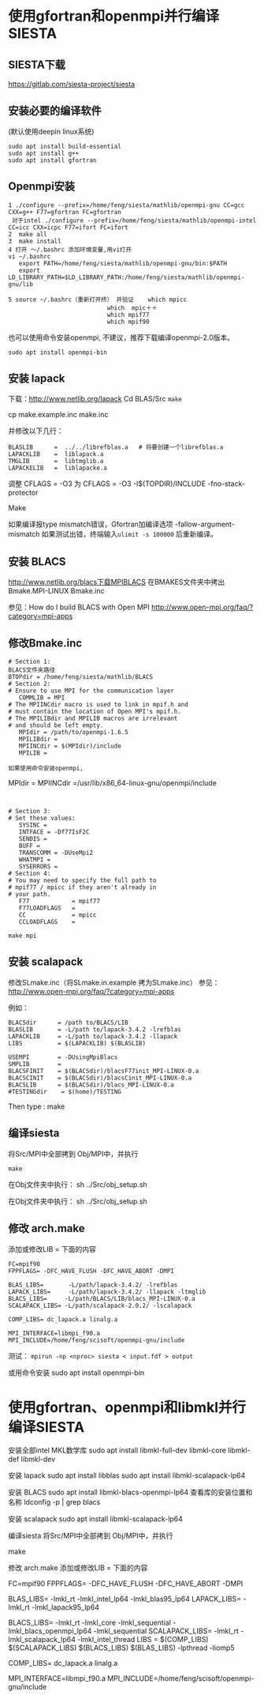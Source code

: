 # 使用gfortran和openmpi并行编译SIESTA

## SIESTA下载
https://gitlab.com/siesta-project/siesta

## 安装必要的编译软件
(默认使用deepin linux系统)
```
sudo apt install build-essential  
sudo apt install g++
sudo apt install gfortran
```

## Openmpi安装
```
1 ./configure --prefix=/home/feng/siesta/mathlib/openmpi-gnu CC=gcc CXX=g++ F77=gfortran FC=gfortran
 对于intel ./configure --prefix=/home/feng/siesta/mathlib/openmpi-intel CC=icc CXX=icpc F77=ifort FC=ifort
2  make all 
3  make install
4 打开 ～/.bashrc 添加环境变量,用vi打开
vi ~/.bashrc
   export PATH=/home/feng/siesta/mathlib/openmpi-gnu/bin:$PATH
   export LD_LIBRARY_PATH=$LD_LIBRARY_PATH:/home/feng/siesta/mathlib/openmpi-gnu/lib

5 source ~/.bashrc（重新打开终） 并验证    which mpicc
                            which  mpic＋＋
                            which mpif77
                            which mpif90
```
也可以使用命令安装openmpi, 不建议，推荐下载编译openmpi-2.0版本。

``` sudo apt install openmpi-bin ```

## 安装 lapack
下载：http://www.netlib.org/lapack
Cd BLAS/Src
``` make ```

cp make.example.inc make.inc

并修改以下几行：
```
BLASLIB      =  ../../librefblas.a   # 将要创建一个librefblas.a
LAPACKLIB    =  liblapack.a
TMGLIB       =  libtmglib.a
LAPACKELIB   =  liblapacke.a
```
调整 CFLAGS = -O3 为 CFLAGS = -O3 -I$(TOPDIR)/INCLUDE -fno-stack-protector

Make

如果编译报type mismatch错误，Gfortran加编译选项 -fallow-argument-mismatch
如果测试出错，终端输入``` ulimit -s 100000 ``` 后重新编译。

## 安装 BLACS
http://www.netlib.org/blacs下载MPIBLACS
在BMAKES文件夹中拷出Bmake.MPI-LINUX Bmake.inc

参见：How do I build BLACS with Open MPI http://www.open-mpi.org/faq/?category=mpi-apps

## 修改Bmake.inc
```
# Section 1:
BLACS文件夹路径
BTOPdir = /home/feng/siesta/mathlib/BLACS
# Section 2:
# Ensure to use MPI for the communication layer
   COMMLIB = MPI
# The MPIINCdir macro is used to link in mpif.h and
# must contain the location of Open MPI's mpif.h.  
# The MPILIBdir and MPILIB macros are irrelevant 
# and should be left empty.
   MPIdir = /path/to/openmpi-1.6.5
   MPILIBdir =
   MPIINCdir = $(MPIdir)/include
   MPILIB =

如果使用命令安装openmpi, 
```
MPIdir =
MPIINCdir =/usr/lib/x86_64-linux-gnu/openmpi/include
```


# Section 3:
# Set these values:
   SYSINC =
   INTFACE = -Df77IsF2C
   SENDIS =
   BUFF =
   TRANSCOMM = -DUseMpi2
   WHATMPI =
   SYSERRORS =
# Section 4:
# You may need to specify the full path to
# mpif77 / mpicc if they aren't already in
# your path.
   F77            = mpif77
   F77LOADFLAGS   = 
   CC             = mpicc
   CCLOADFLAGS    = 
```

``` make mpi ```

## 安装 scalapack
修改SLmake.inc（将SLmake.in.example 拷为SLmake.inc）
参见：http://www.open-mpi.org/faq/?category=mpi-apps

例如：
```
BLACSdir      = /path to/BLACS/LIB
BLASLIB       = -L/path to/lapack-3.4.2 -lrefblas
LAPACKLIB     = -L/path to/lapack-3.4.2 -llapack
LIBS          = $(LAPACKLIB) $(BLASLIB)

USEMPI        = -DUsingMpiBlacs
SMPLIB        = 
BLACSFINIT    = $(BLACSdir)/blacsF77init_MPI-LINUX-0.a
BLACSCINIT    = $(BLACSdir)/blacsCinit_MPI-LINUX-0.a
BLACSLIB      = $(BLACSdir)/blacs_MPI-LINUX-0.a
#TESTINGdir    = $(home)/TESTING
```
Then type : make

## 编译siesta
将Src/MPI中全部拷到 Obj/MPI中，并执行

```make```

在Obj文件夹中执行：
sh ../Src/obj_setup.sh

在Obj文件夹中执行：
sh ../Src/obj_setup.sh

## 修改 arch.make

添加或修改LIB = 下面的内容
```
FC=mpif90
FPPFLAGS= -DFC_HAVE_FLUSH -DFC_HAVE_ABORT -DMPI

BLAS_LIBS=       -L/path/lapack-3.4.2/ -lrefblas
LAPACK_LIBS=     -L/path/lapack-3.4.2/ -llapack -ltmglib
BLACS_LIBS=     -L/path/BLACS/LIB/blacs_MPI-LINUX-0.a 
SCALAPACK_LIBS= -L/path/scalapack-2.0.2/ -lscalapack 

COMP_LIBS= dc_lapack.a linalg.a

MPI_INTERFACE=libmpi_f90.a
MPI_INCLUDE=/home/feng/scisoft/openmpi-gnu/include
```
测试：
``` mpirun -np <nproc> siesta < input.fdf > output ```


或用命令安装 sudo apt install openmpi-bin


# 使用gfortran、openmpi和libmkl并行编译SIESTA
安装全部intel MKL数学库
sudo apt install libmkl-full-dev libmkl-core libmkl-def libmkl-dev

安装 lapack
sudo apt install libblas sudo apt install libmkl-scalapack-lp64

安装 BLACS
sudo apt install libmkl-blacs-openmpi-lp64 查看库的安装位置和名称 ldconfig -p | grep blacs

安装 scalapack
sudo apt install libmkl-scalapack-lp64

编译siesta
将Src/MPI中全部拷到 Obj/MPI中，并执行

make

修改 arch.make
添加或修改LIB = 下面的内容

FC=mpif90
FPPFLAGS= -DFC_HAVE_FLUSH -DFC_HAVE_ABORT -DMPI

BLAS_LIBS=    -lmkl_rt -lmkl_intel_lp64 -lmkl_blas95_lp64
LAPACK_LIBS=  -lmkl_rt -lmkl_lapack95_lp64

BLACS_LIBS= -lmkl_rt -lmkl_core -lmkl_sequential -lmkl_blacs_openmpi_lp64 -lmkl_sequential
SCALAPACK_LIBS= -lmkl_rt -lmkl_scalapack_lp64  -lmkl_intel_thread
LIBS = $(COMP_LIBS) $(SCALAPACK_LIBS) $(BLACS_LIBS)  $(BLAS_LIBS)  -lpthread -liomp5

COMP_LIBS= dc_lapack.a linalg.a

MPI_INTERFACE=libmpi_f90.a
MPI_INCLUDE=/home/feng/scisoft/openmpi-gnu/include